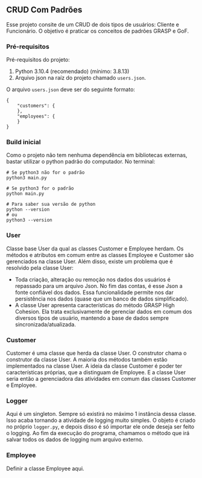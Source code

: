 ## CRUD Com Padrões

Esse projeto consite de um CRUD de dois tipos de usuários: Cliente e Funcionário. O objetivo é praticar os conceitos de padrões GRASP e GoF.

### Pré-requisitos

Pré-requisitos do projeto:

1. Python 3.10.4 (recomendado) (mínimo: 3.8.13)
2. Arquivo json na raíz do projeto chamado `users.json`.

O arquivo `users.json` deve ser do seguinte formato:

```
{
    "customers": {
    },
    "employees": {
    }
}
```

### Build inicial

Como o projeto não tem nenhuma dependência em bibliotecas externas, bastar utilizar o python padrão do computador.
No terminal:

```
# Se python3 não for o padrão
python3 main.py

# Se python3 for o padrão
python main.py

# Para saber sua versão de python
python --version
# ou
python3 --version
```

### User

Classe base User da qual as classes Customer e Employee herdam.
Os métodos e atributos em comum entre as classes Employee e Customer são gerenciados na classe User.
Além disso, existe um problema que é resolvido pela classe User:

- Toda criação, alteração ou remoção nos dados dos usuários é repassado para um arquivo Json. No fim das contas, é esse Json a fonte confiável dos dados. Essa funcionalidade permite nos dar persistência nos dados (quase que um banco de dados simplificado).
- A classe User apresenta características do método GRASP High Cohesion. Ela trata exclusivamente de gerenciar dados em comum dos diversos tipos de usuário, mantendo a base de dados sempre sincronizada/atualizada.

### Customer

Customer é uma classe que herda da classe User. O construtor chama o construtor da classe User. A maioria dos métodos também estão implementados na classe User. A ideia da classe Customer é poder ter características próprias, que a distinguam de Employee. E a classe User seria então a gerenciadora das atividades em comum das classes Customer e Employee.

### Logger

Aqui é um singleton. Sempre só existirá no máximo 1 instância dessa classe. Isso acaba tornando a atividade de logging muito simples. O objeto é criado no próprio `logger.py`, e depois disso é só importar ele onde deseja ser feito o logging. Ao fim da execução do programa, chamamos o método que irá salvar todos os dados de logging num arquivo externo.

### Employee

Definir a classe Employee aqui.
